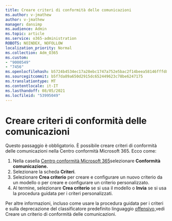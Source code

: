 ```yaml
---
title: Creare criteri di conformità delle comunicazioni
ms.author: v-jmathew
author: v-jmathew
manager: dansimp
ms.audience: Admin
ms.topic: article
ms.service: o365-administration
ROBOTS: NOINDEX, NOFOLLOW
localization_priority: Normal
ms.collection: Adm_O365
ms.custom:
- "9000549"
- "7456"
ms.openlocfilehash: b5724b4534ec17a28ebc1747a752e5bac2f14beea58146fffd8f35fad1e07edc
ms.sourcegitcommit: b5f7da89a650d2915dc652449623c78be6247175
ms.translationtype: MT
ms.contentlocale: it-IT
ms.lasthandoff: 08/05/2021
ms.locfileid: "53995049"
---
```

# <a name="create-a-communication-compliance-policy"></a>Creare criteri di conformità delle comunicazioni

Questo passaggio è obbligatorio. È possibile creare criteri di conformità delle comunicazioni nella Centro conformità Microsoft 365. Ecco come:

1. Nella casella [Centro conformità Microsoft 365](https://go.microsoft.com/fwlink/?linkid=2130502)selezionare **Conformità comunicazione.**
2. Selezionare la scheda **Criteri**.
3. Selezionare **Crea criterio** per creare e configurare un nuovo criterio da un modello o per creare e configurare un criterio personalizzato.
4. Al termine, selezionare **Crea criterio** se si usa il modello o **Invia** se si usa la procedura guidata per i criteri personalizzati.

Per altre informazioni, incluso come usare la procedura guidata per i criteri e sulla deprecazione del classificatore predefinito linguaggio [offensivo,](https://go.microsoft.com/fwlink/?linkid=2129079)vedi Creare un criterio di conformità delle comunicazioni.
